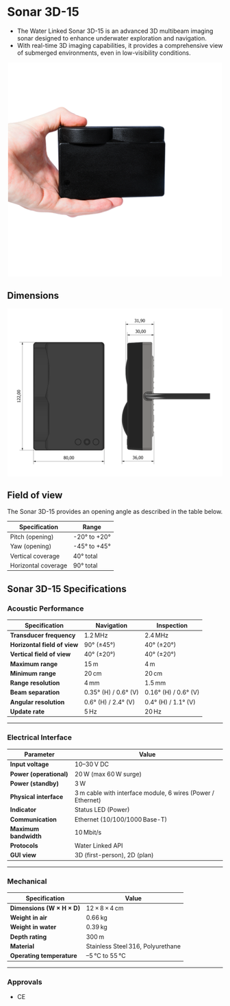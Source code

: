 # Sonar 3D-15

* The Water Linked Sonar 3D-15 is an advanced 3D multibeam imaging sonar designed to enhance underwater exploration and navigation. 
* With real-time 3D imaging capabilities, it provides a comprehensive view of submerged environments, even in low-visibility conditions. 


<!-- Insert image of 3d sonar below -->
<div style="text-align: center;">
  <img src="../../../img/Sonar 3D-15-handheld-2.png" alt="Sonar 3D 15" width="500" />
</div>
<!-- ![Sonar 3D 15](../../img/Sonar 3D-15-handheld-2.png) -->


## Dimensions

![Sonar 3D 15 Dimensions](../../img/SonarTransparentBG.png)


## Field of view

The Sonar 3D-15 provides an opening angle as described in the table below.

| Specification        | Range             |
|----------------------|-------------------|
| Pitch (opening)      | -20° to +20°      |
| Yaw (opening)        | -45° to +45°      |
| Vertical coverage    | 40° total         |
| Horizontal coverage  | 90° total         |


<!-- Insert drawing of Line of Sight -->

## Sonar 3D-15 Specifications

### Acoustic Performance

| Specification                 | Navigation                   | Inspection                    |
|------------------------------|------------------------------|------------------------------|
| **Transducer frequency**     | 1.2 MHz                     | 2.4 MHz                      |
| **Horizontal field of view** | 90° (±45°)                  | 40° (±20°)                   |
| **Vertical field of view**   | 40° (±20°)                  | 40° (±20°)                   |
| **Maximum range**            | 15 m                        | 4 m                          |
| **Minimum range**            | 20 cm                       | 20 cm                        |
| **Range resolution**         | 4 mm                        | 1.5 mm                       |
| **Beam separation**          | 0.35° (H) / 0.6° (V)         | 0.16° (H) / 0.6° (V)         |
| **Angular resolution**       | 0.6° (H) / 2.4° (V)          | 0.4° (H) / 1.1° (V)          |
| **Update rate**              | 5 Hz                        | 20 Hz                        |

---

### Electrical Interface

| Parameter                     | Value                                                                         |
|------------------------------|-------------------------------------------------------------------------------|
| **Input voltage**            | 10–30 V DC                                                                    |
| **Power (operational)**      | 20 W (max 60 W surge)                                                         |
| **Power (standby)**          | 3 W                                                                           |
| **Physical interface**       | 3 m cable with interface module, 6 wires (Power / Ethernet)                   |
| **Indicator**                | Status LED (Power)                                                            |
| **Communication**            | Ethernet (10/100/1000 Base-T)                                                 |
| **Maximum bandwidth**        | 10 Mbit/s                                                                     |
| **Protocols**                | Water Linked API                                                              |
| **GUI view**                 | 3D (first-person), 2D (plan)                                                 |

---

### Mechanical

| Specification                     | Value                               |
|----------------------------------|-------------------------------------|
| **Dimensions (W × H × D)**       | 12 × 8 × 4 cm                       |
| **Weight in air**                | 0.66 kg                             |
| **Weight in water**              | 0.39 kg                             |
| **Depth rating**                 | 300 m                               |
| **Material**                     | Stainless Steel 316, Polyurethane   |
| **Operating temperature**        | –5 °C to 55 °C                      |

---

### Approvals

- CE 


